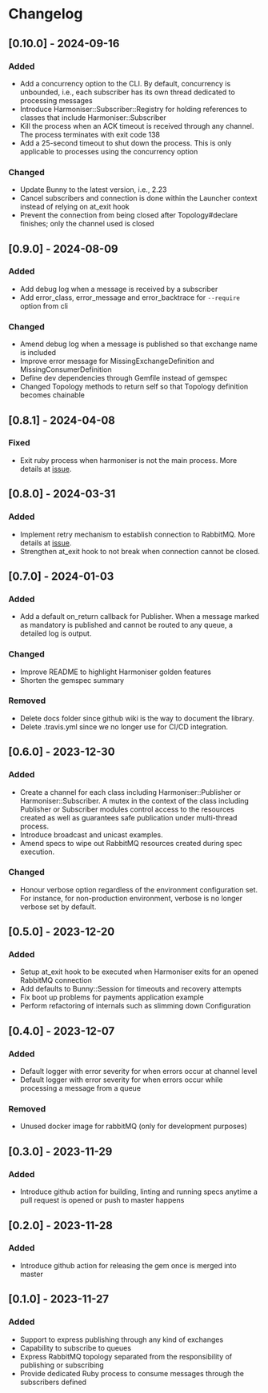 # Changelog

## [0.10.0] - 2024-09-16

### Added
- Add a concurrency option to the CLI. By default, concurrency is unbounded, i.e., each subscriber
  has its own thread dedicated to processing messages
- Introduce Harmoniser::Subscriber::Registry for holding references to classes that include
  Harmoniser::Subscriber
- Kill the process when an ACK timeout is received through any channel. The process terminates with
  exit code 138
- Add a 25-second timeout to shut down the process. This is only applicable to processes using the
  concurrency option

### Changed
- Update Bunny to the latest version, i.e., 2.23
- Cancel subscribers and connection is done within the Launcher context instead of relying on
  at_exit hook
- Prevent the connection from being closed after Topology#declare finishes; only the channel used
  is closed

## [0.9.0] - 2024-08-09

### Added
- Add debug log when a message is received by a subscriber
- Add error_class, error_message and error_backtrace for `--require` option from cli

### Changed
- Amend debug log when a message is published so that exchange name is included
- Improve error message for MissingExchangeDefinition and
  MissingConsumerDefinition
- Define dev dependencies through Gemfile instead of gemspec
- Changed Topology methods to return self so that Topology definition becomes chainable

## [0.8.1] - 2024-04-08

### Fixed
- Exit ruby process when harmoniser is not the main process. More details at [issue](https://github.com/jollopre/harmoniser/issues/41).

## [0.8.0] - 2024-03-31

### Added
- Implement retry mechanism to establish connection to RabbitMQ. More details at [issue](https://github.com/jollopre/harmoniser/issues/39).
- Strengthen at_exit hook to not break when connection cannot be closed.

## [0.7.0] - 2024-01-03

### Added
- Add a default on_return callback for Publisher. When a message marked as mandatory is published and cannot be routed to any queue, a detailed log is output.

### Changed
- Improve README to highlight Harmoniser golden features
- Shorten the gemspec summary

### Removed
- Delete docs folder since github wiki is the way to document the library.
- Delete .travis.yml since we no longer use for CI/CD integration.

## [0.6.0] - 2023-12-30

### Added
- Create a channel for each class including Harmoniser::Publisher or Harmoniser::Subscriber. A mutex in the context of the class including Publisher or Subscriber modules control access to the resources created as well as guarantees safe publication under multi-thread process.
- Introduce broadcast and unicast examples.
- Amend specs to wipe out RabbitMQ resources created during spec execution.

### Changed
- Honour verbose option regardless of the environment configuration set. For instance, for non-production environment, verbose is no longer verbose set by default.

## [0.5.0] - 2023-12-20

### Added
- Setup at_exit hook to be executed when Harmoniser exits for an opened RabbitMQ connection
- Add defaults to Bunny::Session for timeouts and recovery attempts
- Fix boot up problems for payments application example
- Perform refactoring of internals such as slimming down Configuration

## [0.4.0] - 2023-12-07

### Added
- Default logger with error severity for when errors occur at channel level
- Default logger with error severity for when errors occur while processing a message from a queue

### Removed
- Unused docker image for rabbitMQ (only for development purposes)

## [0.3.0] - 2023-11-29

### Added

- Introduce github action for building, linting and running specs anytime a pull request is opened or push to master happens

## [0.2.0] - 2023-11-28

### Added

- Introduce github action for releasing the gem once is merged into master

## [0.1.0] - 2023-11-27

### Added

- Support to express publishing through any kind of exchanges
- Capability to subscribe to queues
- Express RabbitMQ topology separated from the responsibility of publishing or subscribing
- Provide dedicated Ruby process to consume messages through the subscribers defined
